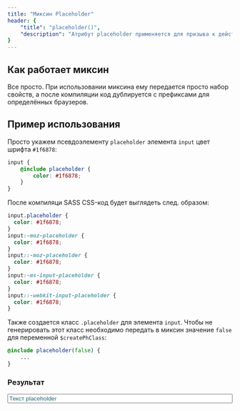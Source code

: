 ```yaml
---
title: "Миксин Placeholder"
header: {
	"title": "placeholder()",
	"description": "Атрибут placeholder применяется для призыва к действию внутри пустых элементов input и textarea. Миксин же позволяет не думать о браузерных префиксах."
}
---
```


## Как работает миксин 
Все просто. При использовании миксина ему передается просто набор свойств, а после компиляции код дублируется с префиксами для определённых браузеров.

## Пример использования
Просто укажем псевдоэлементу `placeholder` элемента `input` цвет шрифта `#1f6878`:
```scss
input {
	@include placeholder {
		color: #1f6878;
	}
}
```
После компиляци SASS CSS-код будет выглядеть след. образом:
```css
input.placeholder {
  color: #1f6878;
}
input:-moz-placeholder {
  color: #1f6878;
}
input::-moz-placeholder {
  color: #1f6878;
}
input:-ms-input-placeholder {
  color: #1f6878;
}
input::-webkit-input-placeholder {
  color: #1f6878;
}
```
Также создается класс `.placeholder` для элемента `input`. Чтобы не генерировать этот класс необходимо передать в миксин значение `false` для переменной `$createPhClass`:
```scss
@include placeholder(false) {
	...
}
```

### Результат
<style>
	input {
		width: 100%
	}
	input.placeholder {
		color: #1f6878;
	}
	input:-moz-placeholder {
		color: #1f6878;
	}
	input::-moz-placeholder {
		color: #1f6878;
	}
	input:-ms-input-placeholder {
		color: #1f6878;
	}
	input::-webkit-input-placeholder {
		color: #1f6878;
	}
</style>

<div class="sample">
	<input type="text" placeholder="Текст placeholder">
</div>